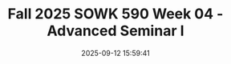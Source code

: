 ---
layout: single_presentation
name: fall-2025-sowk-590-week-04-advanced-seminar-i.md
title: "Fall 2025 SOWK 590 Week 04 - Advanced Seminar I"
date:  2025-09-12 15:59:41
presentation_id: pQTJ1X
permalink: /pQTJ1X/
redirect_from:
  - /presentations/pQTJ1X/fall-2025-sowk-590-week-04-advanced-seminar-i
slides: 
  - slide_name: deck-pQTJ1X-large-0.jpeg
    slide_alt: "A circular diagram features stylized figures holding hands, symbolizing unity. The text reads, 'Advanced Seminar I, Fall 2025 Week 04 for SOWK 590.' At the bottom: 'Jacob Campbell, Ph.D. LICSW at Heritage University.'"
  - slide_name: deck-pQTJ1X-large-1.jpeg
    slide_alt: "**Object**: Presentation slide  **Action**: Lists agenda and objectives  **Context**: Educational session  **Important Text**:  - **Agenda**: Plan for week 04    - FLED: Restorative Justice Practices    - Mindfulness activity    - Practice Learning Reflection Group  - **Learning Objectives**:    - Students recognize shared experiences and use group for sharing/problem-solving.    - Actively practice mindfulness.    - Consider self-care/burnout prevention related to practice."
  - slide_name: deck-pQTJ1X-large-2.jpeg
    slide_alt: "Text 'Restorative Justice Practices' centered on a white background. Above, 'Faculty' and 'Student Led Discussion' appear. Bottom right notes 'Moved to Week 06 - Self-Care and Burnout Prevention.'"
  - slide_name: deck-pQTJ1X-large-3.jpeg
    slide_alt: "Diagram showing circle formats, each represented by unique icons: Basic Circle, Fishbowl, Feedback, Popcorn, Spiral, Wheelhouse, and Small Group Circles. Title: 'Varieties of Circle Formats: Different Methods of Facilitation' (Clifford, 2013)."
  - slide_name: deck-pQTJ1X-large-4.jpeg
    slide_alt: "Silhouette of an open hand illustrates teamwork values; surrounding text reads: 'Use kind words and actions,' 'Practice safety,' 'Group goals,' 'Honest feedback,' 'No grudges.' Titled 'Full Value Contract.'"
  - slide_name: deck-pQTJ1X-large-5.jpeg
    slide_alt: "A table displays a '5 Point Scale' indicating levels of well-being:5 - I feel fantastic!4 - I feel well.3 - I am ok, but I feel a little off.2 - I am not well. I just need time.1 - Emotional, leave me alone, check in with me later."
  - slide_name: deck-pQTJ1X-large-6.jpeg
    slide_alt: "A presentation slide features a list of reflective questions and prompts for an 'End of the Day Group,' including self-assessment, feedback, and goal-setting. An hourglass icon is present."
  - slide_name: deck-pQTJ1X-large-7.jpeg
    slide_alt: "Two overlapping circles labeled 'Rational Mind' and 'Emotional Mind,' with 'WISE Mind' at the intersection. Text explains characteristics: Rational is logical; Emotional is mood-driven; Wise integrates both. Context: Mindfulness Activity from DBT Skills Training Handbook (Linehan, 2015)."
  - slide_name: deck-pQTJ1X-large-8.jpeg
    slide_alt: "A spiral staircase descends while the text provides a mindfulness exercise: 'Mindfulness Activity' from 'DBT Skills Training Handbook.' It guides imagining walking down to one's center, embracing sensations and quiet."
  - slide_name: deck-pQTJ1X-large-9.jpeg
    slide_alt: "Slide from a presentation displaying discussion topics and group norms. Topics include practicum experiences and client needs. Norms emphasize respect, open-mindedness, participation, and confidentiality. Title: 'Practice Learning Reflection Group.'"
presentation_description_md: >
  Week%20four%20is%20synchronous%20with%20having%20class%20on%20Saturday%20(09/20/25)%20for%20SOWK%20590.%20Students%20continue%20to%20work%20at%20the%20practicum%20and%20will%20submit%20their%20weekly%20journal.%20We%20will%20have%20the%20following%20agenda:%0A%0A-%20FLED:%20Restorative%20Justice%20Practices%0A-%20Mindfulness%20activity%0A-%20Practice%20Learning%20Reflection%20Group%0A%0AThe%20learning%20objectives%20this%20week%20include:%0A%0A-%20Students%20consider%20restorative%20justice%20and%20how%20it%20relates%20to%20their%20practice.%0A-%20Students%20will%20actively%20practice%20a%20mindfulness%20activity.%0A-%20Students%20will%20recognize%20the%20shared%20experiences%20of%20their%20peers%20in%20the%20practicum%20and%20be%20able%20to%20utilize%20the%20group%20as%20a%20method%20for%20sharing%20and%20problem-solving.%0A-%20Students%20will%20analyze%20their%20practicum%20experience,%20reflecting%20on%20how%20it%20connects%20to%20their%20development%20and%20demonstration%20of%20competence.
downloadable_slides: deck-pQTJ1X.pdf
slides_count: 10
header:
  teaser: deck-pQTJ1X-thumb-0.jpeg
presentation_video: 
location: "Heritage University"
tags:
  - Heritage University
  - MSW Program
  - SOWK 590
---